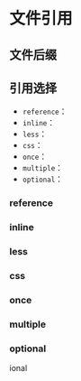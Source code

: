 # 文件引用

## 文件后缀

## 引用选择

-   `reference`：
-   `inline`：
-   `less`：
-   `css`：
-   `once`：
-   `multiple`：
-   `optional`：

### reference

### inline

### less

### css

### once

### multiple

### optional

ional
